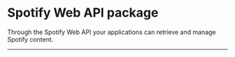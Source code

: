 Spotify Web API package
===================


Through the Spotify Web API your applications can retrieve and manage Spotify content.

----------



